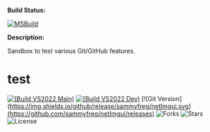 **Build Status:**

[![MSBuild](https://github.com/sammyfreg/hello-world/actions/workflows/msbuild.yml/badge.svg?branch=master)](https://github.com/sammyfreg/hello-world/actions/workflows/msbuild.yml)



**Description:**

Sandbox to test various Git/GitHub features.


# test
[![(Build VS2022 Main)](https://github.com/sammyfreg/netImgui/actions/workflows/msbuild_vs2022_main.yml/badge.svg?branch=main)](https://github.com/sammyfreg/netImgui/actions/workflows/msbuild_vs2022_main.yml)
[![(Build VS2022 Dev)](https://github.com/sammyfreg/netImgui/actions/workflows/msbuild_vs2022_dev.yml/badge.svg?branch=dev)](https://github.com/sammyfreg/netImgui/actions/workflows/msbuild_vs2022_dev.yml)
[![Git Version](https://img.shields.io/github/release/sammyfreg/netImgui.svg](https://github.com/sammyfreg/netImgui/releases)
![Forks](https://img.shields.io/github/forks/sammyfreg/netImgui)
![Stars](https://img.shields.io/github/stars/sammyfreg/netImgui)
![License](https://img.shields.io/github/license/sammyfreg/netImgui)
